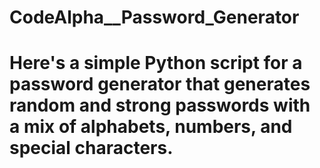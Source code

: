# CodeAlpha__Password_Generator

# Here's a simple Python script for a password generator that generates random and strong passwords with a mix of alphabets, numbers, and special characters. 
